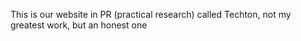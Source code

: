 This is our website in PR (practical research) called Techton, not my greatest work, but an honest one
